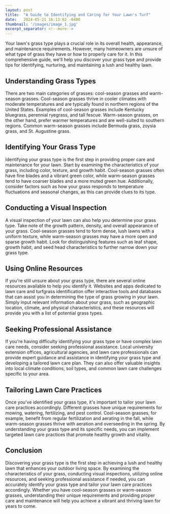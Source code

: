 ```yaml
---
layout: post
title:  "A Guide to Identifying and Caring for Your Lawn's Turf"
date:   2024-05-21 16:13:02 -0400
thumbnail: '/images/image_1.jpg'
excerpt_separator: <!--more-->
---
```

Your lawn's grass type plays a crucial role in its overall health, appearance, and maintenance requirements. <!--more-->However, many homeowners are unsure of what type of grass they have or how to properly care for it. In this comprehensive guide, we'll help you discover your grass type and provide tips for identifying, nurturing, and maintaining a lush and healthy lawn.

## Understanding Grass Types
There are two main categories of grasses: cool-season grasses and warm-season grasses. Cool-season grasses thrive in cooler climates with moderate temperatures and are typically found in northern regions of the United States. Examples of cool-season grasses include Kentucky bluegrass, perennial ryegrass, and tall fescue. Warm-season grasses, on the other hand, prefer warmer temperatures and are well-suited to southern regions. Common warm-season grasses include Bermuda grass, zoysia grass, and St. Augustine grass.

## Identifying Your Grass Type
Identifying your grass type is the first step in providing proper care and maintenance for your lawn. Start by examining the characteristics of your grass, including color, texture, and growth habit. Cool-season grasses often have fine blades and a vibrant green color, while warm-season grasses tend to have coarser blades and a more muted green hue. Additionally, consider factors such as how your grass responds to temperature fluctuations and seasonal changes, as this can provide clues to its type.

## Conducting a Visual Inspection
A visual inspection of your lawn can also help you determine your grass type. Take note of the growth pattern, density, and overall appearance of your grass. Cool-season grasses tend to form dense, lush lawns with a uniform texture, while warm-season grasses may have a more open and sparse growth habit. Look for distinguishing features such as leaf shape, growth habit, and seed head characteristics to further narrow down your grass type.

## Using Online Resources
If you're still unsure about your grass type, there are several online resources available to help you identify it. Websites and apps dedicated to lawn care and turfgrass identification offer interactive tools and databases that can assist you in determining the type of grass growing in your lawn. Simply input relevant information about your grass, such as geographic location, climate, and physical characteristics, and these resources will provide you with a list of potential grass types.

## Seeking Professional Assistance
If you're having difficulty identifying your grass type or have complex lawn care needs, consider seeking professional assistance. Local university extension offices, agricultural agencies, and lawn care professionals can provide expert guidance and assistance in identifying your grass type and developing a tailored lawn care plan. They can also offer valuable insights into local climate conditions, soil types, and common lawn care challenges specific to your area.

## Tailoring Lawn Care Practices
Once you've identified your grass type, it's important to tailor your lawn care practices accordingly. Different grasses have unique requirements for mowing, watering, fertilizing, and pest control. Cool-season grasses, for example, benefit from regular fertilization and aerating in the fall, while warm-season grasses thrive with aeration and overseeding in the spring. By understanding your grass type and its specific needs, you can implement targeted lawn care practices that promote healthy growth and vitality.

## Conclusion
Discovering your grass type is the first step in achieving a lush and healthy lawn that enhances your outdoor living space. By examining the characteristics of your grass, conducting visual inspections, utilizing online resources, and seeking professional assistance if needed, you can accurately identify your grass type and tailor your lawn care practices accordingly. Whether you have cool-season grasses or warm-season grasses, understanding their unique requirements and providing proper care and maintenance will help you achieve a vibrant and thriving lawn for years to come.
